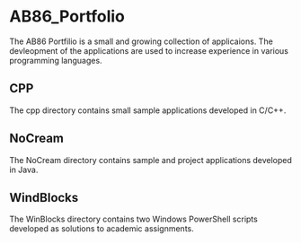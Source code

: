 AB86_Portfolio
==============
The AB86 Portfilio is a small and growing collection of applicaions. 
The devleopment of the applications are used to increase experience in 
various programming languages. 

CPP
---
The cpp directory contains small sample applications developed in C/C++. 

NoCream
-------
The NoCream directory contains sample and project applications developed in Java.

WindBlocks
----------
The WinBlocks directory contains two Windows PowerShell scripts developed as solutions to academic assignments. 
